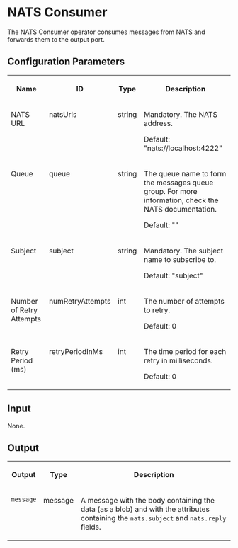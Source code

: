 <!-- loiod2a345dd3d224071a1a95d5044d38fb1 -->

# NATS Consumer

The NATS Consumer operator consumes messages from NATS and forwards them to the output port.





<a name="loiod2a345dd3d224071a1a95d5044d38fb1__section_sq1_nf3_vdb"/>

## Configuration Parameters


<table>
<tr>
<th valign="top">

Name

</th>
<th valign="top">

ID

</th>
<th valign="top">

Type

</th>
<th valign="top">

Description

</th>
</tr>
<tr>
<td valign="top">

NATS URL

</td>
<td valign="top">

natsUrls

</td>
<td valign="top">

string

</td>
<td valign="top">

Mandatory. The NATS address.

Default: "nats://localhost:4222"

</td>
</tr>
<tr>
<td valign="top">

Queue

</td>
<td valign="top">

queue

</td>
<td valign="top">

string

</td>
<td valign="top">

The queue name to form the messages queue group. For more information, check the NATS documentation.

Default: ""

</td>
</tr>
<tr>
<td valign="top">

Subject

</td>
<td valign="top">

subject

</td>
<td valign="top">

string

</td>
<td valign="top">

Mandatory. The subject name to subscribe to.

Default: "subject"

</td>
</tr>
<tr>
<td valign="top">

Number of Retry Attempts

</td>
<td valign="top">

numRetryAttempts

</td>
<td valign="top">

int

</td>
<td valign="top">

The number of attempts to retry.

Default: 0

</td>
</tr>
<tr>
<td valign="top">

Retry Period \(ms\)

</td>
<td valign="top">

retryPeriodInMs

</td>
<td valign="top">

int

</td>
<td valign="top">

The time period for each retry in milliseconds.

Default: 0

</td>
</tr>
</table>



<a name="loiod2a345dd3d224071a1a95d5044d38fb1__section_knq_5f3_vdb"/>

## Input

None.



<a name="loiod2a345dd3d224071a1a95d5044d38fb1__section_swc_cg3_vdb"/>

## Output


<table>
<tr>
<th valign="top">

Output

</th>
<th valign="top">

Type

</th>
<th valign="top">

Description

</th>
</tr>
<tr>
<td valign="top">

`message` 

</td>
<td valign="top">

message

</td>
<td valign="top">

A message with the body containing the data \(as a blob\) and with the attributes containing the `nats.subject` and `nats.reply` fields.

</td>
</tr>
</table>

